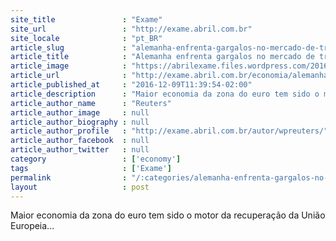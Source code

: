 ```yaml
---
site_title               : "Exame"
site_url                 : "http://exame.abril.com.br"
site_locale              : "pt_BR"
article_slug             : "alemanha-enfrenta-gargalos-no-mercado-de-trabalho-diz-bc"
article_title            : "Alemanha enfrenta gargalos no mercado de trabalho, diz BC"
article_image            : "https://abrilexame.files.wordpress.com/2016/09/size_960_16_9_2-alemanha-590.jpg?quality=70&strip=all&w=960"
article_url              : "http://exame.abril.com.br/economia/alemanha-enfrenta-gargalos-no-mercado-de-trabalho-diz-bc/"
article_published_at     : "2016-12-09T11:39:54-02:00"
article_description      : "Maior economia da zona do euro tem sido o motor da recuperação da União Europeia..."
article_author_name      : "Reuters"
article_author_image     : null
article_author_biography : null
article_author_profile   : "http://exame.abril.com.br/autor/wpreuters/"
article_author_facebook  : null
article_author_twitter   : null
category                 : ['economy']
tags                     : ['Exame']
permalink                : "/:categories/alemanha-enfrenta-gargalos-no-mercado-de-trabalho-diz-bc/"
layout                   : post
---
```


Maior economia da zona do euro tem sido o motor da recuperação da União Europeia...
